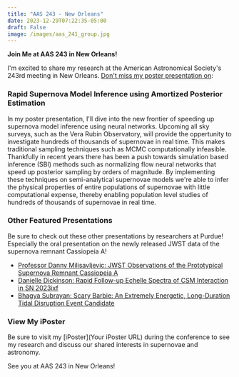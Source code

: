 ```yaml
---
title: "AAS 243 - New Orleans"
date: 2023-12-29T07:22:35-05:00
draft: False
image: /images/aas_241_group.jpg
---
```


<!-- I'll be presenting my iPoster titled Rapid Supernova Model Inference using Amortized Posterior Estimation on Tuesday, January 9th at 5:30 CT.  -->


**Join Me at AAS 243 in New Orleans!**

I'm excited to share my research at the American Astronomical Society's 243rd meeting in New Orleans. [Don't miss my poster presentation on](https://submissions.mirasmart.com/AAS243/Itinerary/PresentationDetail.aspx?evdid=2447):

### Rapid Supernova Model Inference using Amortized Posterior Estimation

In my poster presentation, I'll dive into the new frontier of speeding up supernova model inference using neural networks. Upcoming all sky surveys, such as the Vera Rubin Observatory, will provide the oppertunity to investigate hundreds of thousands of supernovae in real time. This makes traditional sampling techniques such as MCMC computationally infeasible. Thankfully in recent years there has been a push towards simulation based inference (SBI) methods such as normalizing flow neural networks that speed up posterior sampling by orders of magnitude. By implementing these techniques on semi-analytical supernovae models we're able to infer the physical properties of entire populations of supernovae with little computational expense, thereby enabling population level studies of hundreds of thousands of supernovae in real time.


<!-- **Other Featured Presentations:** -->
### Other Featured Presentations
Be sure to check out these other presentations by researchers at Purdue! Especially the oral presentation on the newly released JWST data of the supernova remnant Cassiopeia A!

- [Professor Danny Milisavljevic: JWST Observations of the Prototypical Supernova Remnant Cassiopeia A](https://submissions.mirasmart.com/AAS243/Itinerary/PresentationDetail.aspx?evdid=2518)
- [Danielle Dickinson: Rapid Follow-up Echelle Spectra of CSM Interaction in SN 2023ixf](https://submissions.mirasmart.com/AAS243/Itinerary/PresentationDetail.aspx?evdid=2416)
- [Bhagya Subrayan: Scary Barbie: An Extremely Energetic, Long-Duration Tidal Disruption Event Candidate](https://submissions.mirasmart.com/AAS243/Itinerary/PresentationDetail.aspx?evdid=2319)

### **View My iPoster**

Be sure to visit my [iPoster](Your iPoster URL) during the conference to see my research and discuss our shared interests in supernovae and astronomy.

See you at AAS 243 in New Orleans!
